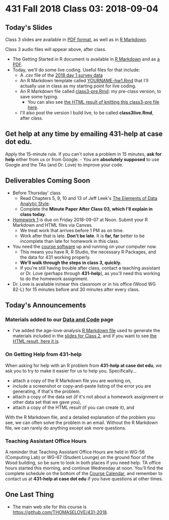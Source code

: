 # 431 Fall 2018 Class 03: 2018-09-04

## Today's Slides

Class 3 slides are available in [PDF format](https://github.com/THOMASELOVE/431-2018/blob/master/slides/class03/431_class-03-slides_2018.pdf), as well as in [R Markdown](https://raw.githubusercontent.com/THOMASELOVE/431-2018/master/slides/class03/431_class-03-slides_2018.Rmd).

Class 3 audio files will appear above, after class.

- The Getting Started in R document is available in [R Markdown](https://raw.githubusercontent.com/THOMASELOVE/431-2018/master/slides/class03/431-getting-started-with-R.Rmd) and as [a PDF](https://github.com/THOMASELOVE/431-2018/blob/master/slides/class03/431-getting-started-with-R.pdf).
- Today, we'll do some live coding. Useful files for that include:
    - A .csv file of the [2018 day 1 survey data](https://raw.githubusercontent.com/THOMASELOVE/431-2018-data/master/surveyday1_2018.csv)
    - An R Markdown template called [YOURNAME-hw1.Rmd](https://raw.githubusercontent.com/THOMASELOVE/431-2018/master/slides/class03/YOURNAME-hw1.Rmd) that I'll actually use in class as my starting point for live coding.
    - An R Markdown file called [class3-pre.Rmd](https://raw.githubusercontent.com/THOMASELOVE/431-2018/master/slides/class03/class3-pre.Rmd): my pre-class version, to save some typing.
        - You can also see [the HTML result of knitting this class3-pre file here](http://htmlpreview.github.io/?https://github.com/THOMASELOVE/431-2018/blob/master/slides/class03/class3-pre.html).
    - I'll also post the version I build live, to be called **class3live.Rmd**, after class.

## Get help at any time by emailing **431-help at case dot edu**.

Apply the 15-minute rule. If you can't solve a problem in 15 minutes, **ask for help** either from us or from Google.
    - You are **absolutely supposed** to use Google and the TAs (and Dr. Love) to improve your code.

## Deliverables Coming Soon

- Before Thursday' class
    - Read Chapters 5, 9, 10 and 13 of Jeff Leek's [The Elements of Data Analytic Style](https://leanpub.com/datastyle).
    - Complete the **Minute Paper After Class 03, which I'll explain in class today.**
- [Homework 1](https://github.com/THOMASELOVE/431-2018/tree/master/homework/Homework1) is due on Friday 2018-09-07 at Noon. Submit your R Markdown and HTML files via Canvas. 
    - We treat work that arrives before 1 PM as on time. 
    - Work after that is late. **Don't be late**. It is **far, far** better to be incomplete than late for homework in this class.
- You need the [course software](https://github.com/THOMASELOVE/431-2018/tree/master/software) up and running on your computer now. 
    - This means you have R, R Studio, the necessary R Packages, and the data for 431 working properly. 
    - **We'll walk through the steps in class 3, quickly.** 
    - If you're still having trouble after class, contact a teaching assistant or Dr. Love (perhaps through **431-help**), as you'll need this working to do the homework assignment.
- Dr. Love is available in/near this classroom or in his office (Wood WG 82-L) for 15 minutes before and 30 minutes after every class.

## Today's Announcements

### Materials added to our [Data and Code](https://github.com/THOMASELOVE/431-2018-data) page

- I've added the age-love-analysis [R Markdown file](https://raw.githubusercontent.com/THOMASELOVE/431-2018/master/slides/class02/age-love-analysis.Rmd) used to generate the materials included in the [slides for Class 2](https://github.com/THOMASELOVE/431-2018/edit/master/slides/class02), and if you want to see [the HTML result, here it is](http://htmlpreview.github.io/?https://github.com/THOMASELOVE/431-2018/blob/master/slides/class03/age-love-analysis.html).

### On Getting Help from 431-help

When asking for help with an R problem from **431-help at case dot edu**, we ask you to try to make it easier for us to help you. Specifically...

- attach a copy of the R Markdown file you are working on,
- include a screenshot or copy-and-paste listing of the error you are generating, if that's the problem.
- attach a copy of the data set (if it's not about a homework assignment or other data set that we gave you),
- attach a copy of the HTML result (if you can create it), and

With the R Markdown file, and a detailed explanation of the problem you see, we can often solve the problem in an email. Without the R Markdown file, we can rarely do anything except ask more questions.

### Teaching Assistant Office Hours

A reminder that Teaching Assistant Office Hours are held in WG-56 (Computing Lab) or WG-67 (Student Lounge) on the ground floor of the Wood building, so be sure to look in both places if you need help. TA office hours started this morning, and continue Wednesday at noon. You'll find the complete schedule on the bottom of the [Course Calendar](https://github.com/THOMASELOVE/431-2018/blob/master/calendar.md), and remember to contact us at **431-help at case dot edu** if you have questions at other times.

## One Last Thing

- The main web site for this course is https://github.com/THOMASELOVE/431-2018.
